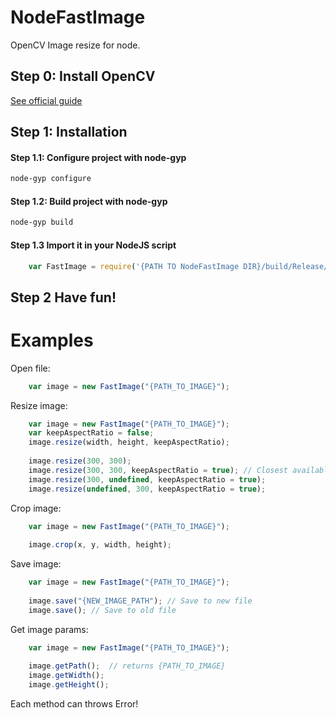 NodeFastImage
=============

OpenCV Image resize for node.

## Step 0: Install OpenCV

[See official guide](http://docs.opencv.org/doc/tutorials/introduction/table_of_content_introduction/table_of_content_introduction.html)


## Step 1: Installation 

#### Step 1.1: Configure project with node-gyp

``` bash
node-gyp configure
```

#### Step 1.2: Build project with node-gyp

``` bash
node-gyp build
```

#### Step 1.3 Import it in your NodeJS script

``` JavaScript
    var FastImage = require('{PATH TO NodeFastImage DIR}/build/Release/FastImage').FastImage;
```

## Step 2 Have fun!


# Examples

Open file:
``` JavaScript
    var image = new FastImage("{PATH_TO_IMAGE}");
```

Resize image:
``` JavaScript
    var image = new FastImage("{PATH_TO_IMAGE}");
    var keepAspectRatio = false;
    image.resize(width, height, keepAspectRatio);
    
    image.resize(300, 300);
    image.resize(300, 300, keepAspectRatio = true); // Closest available size
    image.resize(300, undefined, keepAspectRatio = true);
    image.resize(undefined, 300, keepAspectRatio = true);
```

Crop image:
``` JavaScript
    var image = new FastImage("{PATH_TO_IMAGE}");
    
    image.crop(x, y, width, height);
```

Save image:
``` JavaScript
    var image = new FastImage("{PATH_TO_IMAGE}");
    
    image.save("{NEW_IMAGE_PATH"); // Save to new file
    image.save(); // Save to old file
```

Get image params:
``` JavaScript
    var image = new FastImage("{PATH_TO_IMAGE}");
    
    image.getPath();  // returns {PATH_TO_IMAGE}
    image.getWidth(); 
    image.getHeight(); 
```

Each method can throws Error!